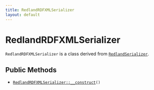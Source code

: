 ```yaml
---
title: RedlandRDFXMLSerializer
layout: default
---
```


# RedlandRDFXMLSerializer

<code>RedlandRDFXMLSerializer</code> is a class derived from <code><a href="RedlandSerializer">RedlandSerializer</a></code>.

## Public Methods

* <code><a href="RedlandRDFXMLSerializer%3A%3A__construct">RedlandRDFXMLSerializer::__construct</a>()</code>

